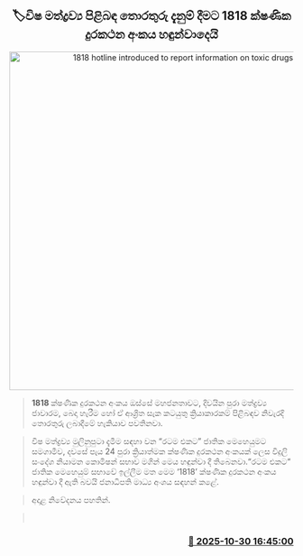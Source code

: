 <p align='center'><b><h2 align='center' title='1818 hotline introduced to report information on toxic drugs'>🏷විෂ මත්ද්‍රව්‍ය පිළිබඳ තොරතුරු දැනුම් දීමට 1818 ක්ෂණික දුරකථන අංකය හඳුන්වාදෙයි</h2></b></p>
<p align='center'><img src='https://helakuru.sgp1.cdn.digitaloceanspaces.com/esana/images/lib/hotline.jpg' width='600' alt='1818 hotline introduced to report information on toxic drugs'></p>

> <strong>1818 </strong>ක්ෂණික දුරකථන අංකය ඔස්සේ මහජනතාවට, දිවයින පුරා මත්ද්‍රව්‍ය ජාවාරම, බෙදා හැරීම හෝ ඒ ආශ්‍රිත සැක කටයුතු ක්‍රියාකාරකම් පිළිබඳව නිවැරදි තොරතුරු ලබාදීමේ හැකියාව පවතිනවා.

> විෂ මත්ද්‍රව්‍ය මුලිනුපුටා දැමීම සඳහා වන “රටම එකට” ජාතික මෙහෙයුමට සමගාමීව, දවසේ පැය 24 පුරා ක්‍රියාත්මක ක්ෂණික දුරකථන අංකයක් ලෙස විදුලි සංදේශ නියාමන කොමිෂන් සභාව මගින් මෙය හඳුන්වා දී තිබෙනවා.“රටම එකට“ ජාතික මෙහෙයුම් සභාවේ ඉල්ලීම මත මෙම ‘1818’ ක්ෂණික දුරකථන අංකය හඳුන්වා දී ඇති බවයි ජනාධිපති මාධ්‍ය අංශය සඳහන් කළේ.

> අදාළ නිවේදනය පහතින්.

>  



<h3 align='right'><a href='https://www.helakuru.lk/esana/p/114953/'>📅 2025-10-30 16:45:00</a></h3>
